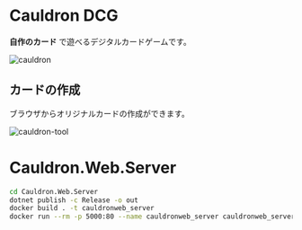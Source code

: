 # Cauldron DCG

**自作のカード** で遊べるデジタルカードゲームです。

![cauldron](https://user-images.githubusercontent.com/12682383/120923543-158b8e80-c70a-11eb-8926-dcc117fac5c8.png)

## カードの作成

ブラウザからオリジナルカードの作成ができます。

![cauldron-tool](https://user-images.githubusercontent.com/12682383/120923636-98144e00-c70a-11eb-8f35-7a02b66a550b.png)


# Cauldron.Web.Server

```sh
cd Cauldron.Web.Server
dotnet publish -c Release -o out
docker build . -t cauldronweb_server
docker run --rm -p 5000:80 --name cauldronweb_server cauldronweb_server
```
